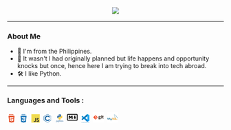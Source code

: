 <div id="header" align="center">
  <img src="https://media.giphy.com/media/QTfX9Ejfra3ZmNxh6B/giphy.gif" width="100"/>
</div>


---
### About Me <img src="https://media.giphy.com/media/KzzfEKjSDku3aQ4HSa/giphy.gif" width="25" height="17"/>

- :house_with_garden: I'm from the Philippines. 
- :seedling: It wasn't I had originally planned but life happens and opportunity knocks but once, hence here I am trying to break into tech abroad.
- :hammer_and_wrench: I like Python.

---
### Languages and Tools :
<div>
  <img src="https://github.com/devicons/devicon/blob/master/icons/html5/html5-plain-wordmark.svg" title="HTML5" alt="HTML" width="20" height="20"/>&nbsp;
  <img src="https://github.com/devicons/devicon/blob/master/icons/css3/css3-plain-wordmark.svg"  title="CSS3" alt="CSS" width="20" height="20"/>&nbsp;
  <img src="https://github.com/devicons/devicon/blob/master/icons/javascript/javascript-original.svg" title="JavaScript" alt="JavaScript" width="20" height="20"/>&nbsp;
  <img src="https://github.com/devicons/devicon/blob/master/icons/c/c-line.svg" title="C" alt="C" width="20" height="20"/>&nbsp;
  <img src="https://github.com/devicons/devicon/blob/master/icons/python/python-original-wordmark.svg" title="Python" alt="Python" width="20" height="20"/>&nbsp;
  <img src="https://github.com/devicons/devicon/blob/master/icons/markdown/markdown-original.svg" title="Markdown" alt="Markdown" width="25" height="25"/>&nbsp;
   <img src="https://github.com/devicons/devicon/blob/master/icons/vscode/vscode-original-wordmark.svg" title="Visual Studio Code" alt="Visual Studio Code" width="20"   height="20"/>&nbsp;
 <img src="https://github.com/devicons/devicon/blob/master/icons/git/git-original-wordmark.svg" title="Git" alt="Git" width="25" height="25"/>&nbsp;
 <img src="https://github.com/devicons/devicon/blob/master/icons/mysql/mysql-original-wordmark.svg" title="MySQL" alt="MySQL" width="25" height="25"/>&nbsp;
 
</div>
